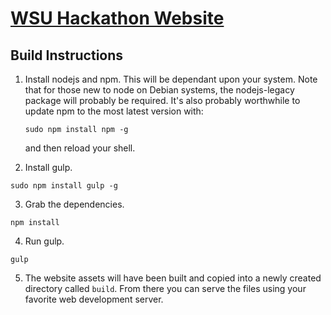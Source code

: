[WSU Hackathon Website](http://hackathon.eecs.wsu.edu)
======================

Build Instructions
------------------
1. Install nodejs and npm. This will be dependant upon your system. Note that for
   those new to node on Debian systems, the nodejs-legacy package
   will probably be required. It's also probably worthwhile to update npm to
   the most latest version with:
   ```
   sudo npm install npm -g
   ```
   and then reload your shell.

2. Install gulp.
  ```
  sudo npm install gulp -g
  ```

3. Grab the dependencies.
  ```
  npm install
  ```

4. Run gulp.
  ```
  gulp
  ```

5. The website assets will have been built and copied into a newly created
   directory called ```build```. From there you can serve the files using
   your favorite web development server.

